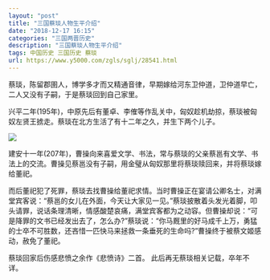 ```yaml
---
layout: "post"
title: "三国蔡琰人物生平介绍"
date: "2018-12-17 16:15"
categories: "三国两晋历史"
description: "三国蔡琰人物生平介绍"
tags: 中国历史 三国历史 蔡琰
url: https://www.y5000.com/zgls/sglj/28541.html
---
```






蔡琰，陈留郡圉人，博学多才而又精通音律，早期嫁给河东卫仲道，卫仲道早亡，二人又没有子嗣，于是蔡琰回到自己家里。

兴平二年(195年)，中原先后有董卓、李傕等作乱关中，匈奴趁机劫掠，蔡琰被匈奴左贤王掳走。蔡琰在北方生活了有十二年之久，并生下两个儿子。

![](https://img.y5000.com/uploads/allimg/180208/8-1P20Q35PT20.jpg)

建安十一年(207年)，曹操向来喜爱文学、书法，常与蔡琰的父亲蔡邕有文学、书法上的交流。曹操见蔡邕没有子嗣，用金璧从匈奴那里将蔡琰赎回来，并将蔡琰嫁给董祀。

而后董祀犯了死罪，蔡琰去找曹操给董祀求情。当时曹操正在宴请公卿名士，对满堂宾客说：“蔡邕的女儿在外面，今天让大家见一见。”蔡琰披散着头发光着脚，叩头请罪，说话条理清晰，情感酸楚哀痛，满堂宾客都为之动容。但曹操却说：“可是降罪的文书已经发出去了，怎么办?”蔡琰说：“你马厩里的好马成千上万，勇猛的士卒不可胜数，还吝惜一匹快马来拯救一条垂死的生命吗?”曹操终于被蔡文姬感动，赦免了董祀。

蔡琰回家后伤感悲愤之余作《悲愤诗》二首。 此后再无蔡琰相关记载，卒年不详。
